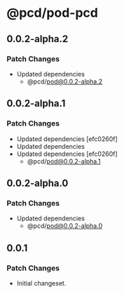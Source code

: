 # @pcd/pod-pcd

## 0.0.2-alpha.2

### Patch Changes

- Updated dependencies
  - @pcd/pod@0.0.2-alpha.2

## 0.0.2-alpha.1

### Patch Changes

- Updated dependencies [efc0260f]
- Updated dependencies
- Updated dependencies [efc0260f]
  - @pcd/pod@0.0.2-alpha.1

## 0.0.2-alpha.0

### Patch Changes

- Updated dependencies
  - @pcd/pod@0.0.2-alpha.0

## 0.0.1

### Patch Changes

- Initial changeset.
